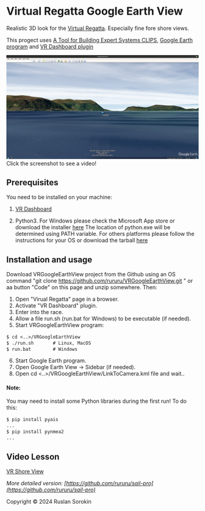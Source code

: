 # Virtual Regatta Google Earth View

Realistic 3D look for the [Virtual Regatta](https://www.virtualregatta.com/en/offshore-game/).
Especially fine fore shore views.

This progect uses [A Tool for Building Expert Systems CLIPS](https://www.clipsrules.net/), 
[Google Earth program](https://earth.google.com/) and
[VR Dashboard plugin](https://chrome.google.com/webstore/search/VR%20Dashboard)

[![Watch the video](1.png)](https://www.youtube.com/watch?v=qwWi1miGMjE)
Click the screenshot to see a video!

## Prerequisites

You need to be installed on your machine:

1. [VR Dashboard](https://chromewebstore.google.com/detail/vr-dashboard/amknkhejaogpekncjekiaolgldbejjan)

2. Python3. For Windows please check the Microsoft App store or download the installer [here](https://www.python.org/downloads/windows/)
        The location of python.exe will be determined using PATH variable.
    For others platforms please follow the instructions for your OS or download the tarball [here](https://www.python.org/downloads/)


## Installation and usage

Download VRGoogleEarthView project from the Github using an OS command "git clone https://github.com/rururu/VRGoogleEarthView.git " or aa button "Code" on this page and unzip somewhere. Then:

1. Open "Virual Regatta" page in a browser.
2. Activate "VR Dashboard" plugin.
3. Enter into the race.
4. Allow a file run.sh (run.bat for Windows) to be executable (if needed).
5. Start VRGoogleEarthView program:

```shell
$ cd <..>/VRGoogleEarthView
$ ./run.sh       # Linux, MacOS
$ run.bat        # Windows
```
6. Start Google Earth program.
7. Open Google Earth View -> Sidebar (if needed).
8. Open cd <..>/VRGoogleEarthView/LinkToCamera.kml file and wait..

#### Note:

You may need to install some Python libraries during the first run! To do this:

```shell
$ pip install pyais
...
$ pip install pynmea2
...
```
## Video Lesson

[VR Shore View](https://www.youtube.com/watch?v=qwWi1miGMjE)

_More detailed version: [https://github.com/rururu/sail-pro](https://github.com/rururu/sail-pro)_

Copyright © 2024 Ruslan Sorokin

